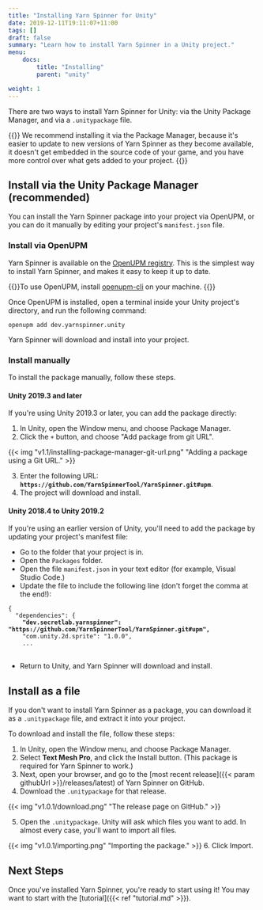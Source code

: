 ```yaml
---
title: "Installing Yarn Spinner for Unity"
date: 2019-12-11T19:11:07+11:00
tags: []
draft: false
summary: "Learn how to install Yarn Spinner in a Unity project."
menu:
    docs:
        title: "Installing"
        parent: "unity"

weight: 1
---
```


There are two ways to install Yarn Spinner for Unity: via the Unity Package Manager, and via a `.unitypackage` file. 

{{<note>}}
We recommend installing it via the Package Manager, because it's easier to update to new versions of Yarn Spinner as they become available, it doesn't get embedded in the source code of your game, and you have more control over what gets added to your project. 
{{</note>}}

## Install via the Unity Package Manager (recommended)

You can install the Yarn Spinner package into your project via OpenUPM, or you can do it manually by editing your project's `manifest.json` file.

### Install via OpenUPM 

Yarn Spinner is available on the [OpenUPM registry](https://openupm.com). This is the simplest way to install Yarn Spinner, and makes it easy to keep it up to date.

{{<note>}}To use OpenUPM, install [openupm-cli](https://github.com/openupm/openupm-cli) on your machine. {{</note>}}

Once OpenUPM is installed, open a terminal inside your Unity project's directory, and run the following command:

```
openupm add dev.yarnspinner.unity
```

Yarn Spinner will download and install into your project.

### Install manually

To install the package manually, follow these steps.

#### Unity 2019.3 and later

If you're using Unity 2019.3 or later, you can add the package directly:

1. In Unity, open the Window menu, and choose Package Manager.
2. Click the `+` button, and choose "Add package from git URL".

{{< img "v1.1/installing-package-manager-git-url.png" "Adding a package using a Git URL." >}}

3. Enter the following URL: **`https://github.com/YarnSpinnerTool/YarnSpinner.git#upm`**.
4. The project will download and install.

#### Unity 2018.4 to Unity 2019.2

If you're using an earlier version of Unity, you'll need to add the package by updating your project's manifest file:

* Go to the folder that your project is in.
* Open the `Packages` folder.
* Open the file `manifest.json` in your text editor (for example, Visual Studio Code.)
* Update the file to include the following line (don't forget the comma at the end!):

<pre>
<code class="json">{
  "dependencies": {
    <b>"dev.secretlab.yarnspinner": "https://github.com/YarnSpinnerTool/YarnSpinner.git#upm",</b>
    "com.unity.2d.sprite": "1.0.0",
    ...
</code>
</pre>

* Return to Unity, and Yarn Spinner will download and install.

## Install as a file

If you don't want to install Yarn Spinner as a package, you can download it as a `.unitypackage` file, and extract it into your project.

To download and install the file, follow these steps:

1. In Unity, open the Window menu, and choose Package Manager.
2. Select **Text Mesh Pro**, and click the Install button. (This package is required for Yarn Spinner to work.)
3. Next, open your browser, and go to the [most recent release]({{< param githubUrl >}}/releases/latest) of Yarn Spinner on GitHub.
4. Download the `.unitypackage` for that release.

{{< img "v1.0.1/download.png" "The release page on GitHub." >}}

5. Open the `.unitypackage`. Unity will ask which files you want to add. In almost every case, you'll want to import all files.

{{< img "v1.0.1/importing.png" "Importing the package." >}}
6. Click Import.

## Next Steps

Once you've installed Yarn Spinner, you're ready to start using it! You may want to start with the [tutorial]({{< ref "tutorial.md" >}}).